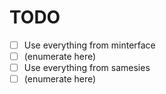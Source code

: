 # TODO

- [ ] Use everything from minterface
- [ ] (enumerate here)
- [ ] Use everything from samesies
- [ ] (enumerate here)
